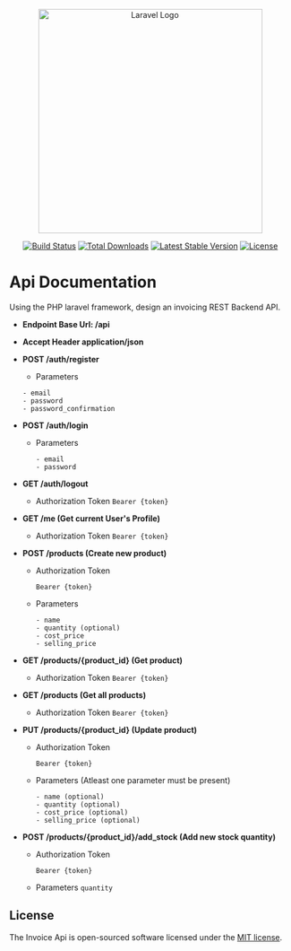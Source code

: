 <p align="center"><a href="https://laravel.com" target="_blank"><img src="https://raw.githubusercontent.com/laravel/art/master/logo-lockup/5%20SVG/2%20CMYK/1%20Full%20Color/laravel-logolockup-cmyk-red.svg" width="400" alt="Laravel Logo"></a></p>

<p align="center">
<a href="https://github.com/laravel/framework/actions"><img src="https://github.com/laravel/framework/workflows/tests/badge.svg" alt="Build Status"></a>
<a href="https://packagist.org/packages/laravel/framework"><img src="https://img.shields.io/packagist/dt/laravel/framework" alt="Total Downloads"></a>
<a href="https://packagist.org/packages/laravel/framework"><img src="https://img.shields.io/packagist/v/laravel/framework" alt="Latest Stable Version"></a>
<a href="https://packagist.org/packages/laravel/framework"><img src="https://img.shields.io/packagist/l/laravel/framework" alt="License"></a>
</p>

# Api Documentation

Using the PHP laravel framework, design an invoicing REST Backend
API.

-   **Endpoint Base Url: /api**

-   **Accept Header application/json**

-   **POST /auth/register**

    -   Parameters

    ```
    - email
    - password
    - password_confirmation
    ```

-   **POST /auth/login**

    -   Parameters
        ```
        - email
        - password
        ```

-   **GET /auth/logout**

    -   Authorization Token
        `Bearer {token}`

-   **GET /me (Get current User's Profile)**

    -   Authorization Token
        `Bearer {token}`

-   **POST /products (Create new product)**

    -   Authorization Token

        `Bearer {token}`

    -   Parameters
        ```
        - name
        - quantity (optional)
        - cost_price
        - selling_price
        ```

-   **GET /products/{product_id} (Get product)**

    -   Authorization Token
        `Bearer {token}`

-   **GET /products (Get all products)**

    -   Authorization Token
        `Bearer {token}`

-   **PUT /products/{product_id} (Update product)**

    -   Authorization Token

        `Bearer {token}`

    -   Parameters (Atleast one parameter must be present)
        ```
        - name (optional)
        - quantity (optional)
        - cost_price (optional)
        - selling_price (optional)
        ```

-   **POST /products/{product_id}/add_stock (Add new stock quantity)**

    -   Authorization Token

        `Bearer {token}`

    -   Parameters
        `quantity`

## License

The Invoice Api is open-sourced software licensed under the [MIT license](https://opensource.org/licenses/MIT).
